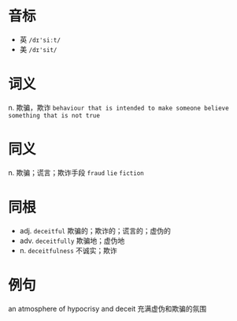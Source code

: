 # 音标

- 英 `/dɪ'siːt/`
- 美 `/dɪ'sit/`

# 词义

n. 欺骗，欺诈
`behaviour that is intended to make someone believe something that is not true`

# 同义

n. 欺骗；谎言；欺诈手段
`fraud` `lie` `fiction`

# 同根

- adj. `deceitful` 欺骗的；欺诈的；谎言的；虚伪的
- adv. `deceitfully` 欺骗地；虚伪地
- n. `deceitfulness` 不诚实；欺诈

# 例句

an atmosphere of hypocrisy and deceit
充满虚伪和欺骗的氛围


